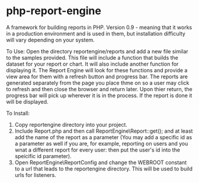 # php-report-engine
A framework for building reports in PHP.
Version 0.9 - meaning that it works in a production environment and is used in them, but installation difficulty will vary depending on your system.

To Use:
Open the directory reportengine/reports and add a new file similar to the samples provided. 
This file will include a function that builds the dataset for your report or chart. It will also include another function for displaying it.
The Report Engine will look for these functions and provide a view area for them with a refresh button and progress bar. 
The reports are generated separately from the page you place thme on so a user may click to refresh and then close the browser and return later. 
Upon thier return, the progress bar will pick up wherever it is in the process. If the report is done it will be displayed.

To Install:
1. Copy reportengine directory into your project. 
2. Include Report.php and then call ReportEngine\Report::get(); and at least add the name of the report as a parameter (You may add a specific id as a parameter as well if you are, for example, reporting on users and you wnat a different report for every user: then put the user's id into the speicific id parameter).
3. Open ReportEngine\ReportConfig and change the WEBROOT constant to a url that leads to the reportengine directory. This will be used to build urls for listeners.
